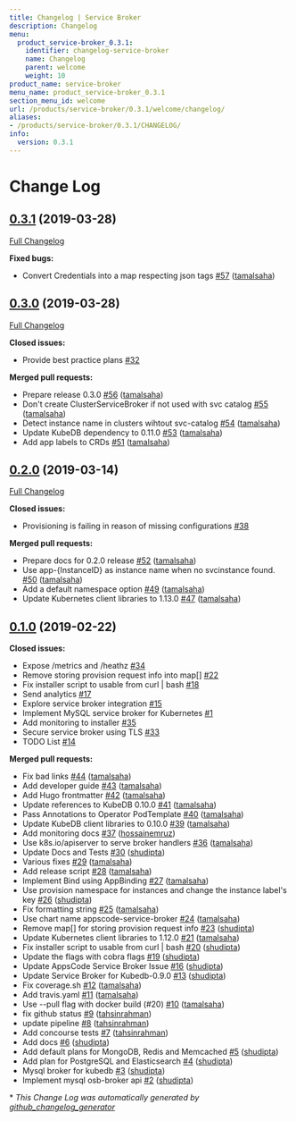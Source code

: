 ```yaml
---
title: Changelog | Service Broker
description: Changelog
menu:
  product_service-broker_0.3.1:
    identifier: changelog-service-broker
    name: Changelog
    parent: welcome
    weight: 10
product_name: service-broker
menu_name: product_service-broker_0.3.1
section_menu_id: welcome
url: /products/service-broker/0.3.1/welcome/changelog/
aliases:
- /products/service-broker/0.3.1/CHANGELOG/
info:
  version: 0.3.1
---
```


# Change Log

## [0.3.1](https://github.com/appscode/service-broker/tree/0.3.1) (2019-03-28)
[Full Changelog](https://github.com/appscode/service-broker/compare/0.3.0...0.3.1)

**Fixed bugs:**

- Convert Credentials into a map respecting json tags [\#57](https://github.com/appscode/service-broker/pull/57) ([tamalsaha](https://github.com/tamalsaha))

## [0.3.0](https://github.com/appscode/service-broker/tree/0.3.0) (2019-03-28)
[Full Changelog](https://github.com/appscode/service-broker/compare/0.2.0...0.3.0)

**Closed issues:**

- Provide best practice plans [\#32](https://github.com/appscode/service-broker/issues/32)

**Merged pull requests:**

- Prepare release 0.3.0 [\#56](https://github.com/appscode/service-broker/pull/56) ([tamalsaha](https://github.com/tamalsaha))
- Don't create ClusterServiceBroker if not used with svc catalog [\#55](https://github.com/appscode/service-broker/pull/55) ([tamalsaha](https://github.com/tamalsaha))
- Detect instance name in clusters wihtout svc-catalog [\#54](https://github.com/appscode/service-broker/pull/54) ([tamalsaha](https://github.com/tamalsaha))
- Update KubeDB dependency to 0.11.0 [\#53](https://github.com/appscode/service-broker/pull/53) ([tamalsaha](https://github.com/tamalsaha))
- Add app labels to CRDs [\#51](https://github.com/appscode/service-broker/pull/51) ([tamalsaha](https://github.com/tamalsaha))

## [0.2.0](https://github.com/appscode/service-broker/tree/0.2.0) (2019-03-14)
[Full Changelog](https://github.com/appscode/service-broker/compare/0.1.0...0.2.0)

**Closed issues:**

- Provisioning is failing in reason of missing configurations [\#38](https://github.com/appscode/service-broker/issues/38)

**Merged pull requests:**

- Prepare docs for 0.2.0 release [\#52](https://github.com/appscode/service-broker/pull/52) ([tamalsaha](https://github.com/tamalsaha))
- Use app-{InstanceID} as instance name when no svcinstance found. [\#50](https://github.com/appscode/service-broker/pull/50) ([tamalsaha](https://github.com/tamalsaha))
- Add a default namespace option [\#49](https://github.com/appscode/service-broker/pull/49) ([tamalsaha](https://github.com/tamalsaha))
- Update Kubernetes client libraries to 1.13.0 [\#47](https://github.com/appscode/service-broker/pull/47) ([tamalsaha](https://github.com/tamalsaha))

## [0.1.0](https://github.com/appscode/service-broker/tree/0.1.0) (2019-02-22)
**Closed issues:**

- Expose /metrics and /heathz [\#34](https://github.com/appscode/service-broker/issues/34)
- Remove storing provision request info into map\[\] [\#22](https://github.com/appscode/service-broker/issues/22)
- Fix installer script to usable from curl | bash [\#18](https://github.com/appscode/service-broker/issues/18)
- Send analytics [\#17](https://github.com/appscode/service-broker/issues/17)
- Explore service broker integration [\#15](https://github.com/appscode/service-broker/issues/15)
- Implement MySQL service broker for Kubernetes [\#1](https://github.com/appscode/service-broker/issues/1)
- Add monitoring to installer [\#35](https://github.com/appscode/service-broker/issues/35)
- Secure service broker using TLS [\#33](https://github.com/appscode/service-broker/issues/33)
- TODO List [\#14](https://github.com/appscode/service-broker/issues/14)

**Merged pull requests:**

- Fix bad links [\#44](https://github.com/appscode/service-broker/pull/44) ([tamalsaha](https://github.com/tamalsaha))
- Add developer guide [\#43](https://github.com/appscode/service-broker/pull/43) ([tamalsaha](https://github.com/tamalsaha))
- Add Hugo frontmatter [\#42](https://github.com/appscode/service-broker/pull/42) ([tamalsaha](https://github.com/tamalsaha))
- Update references to KubeDB 0.10.0 [\#41](https://github.com/appscode/service-broker/pull/41) ([tamalsaha](https://github.com/tamalsaha))
- Pass Annotations to Operator PodTemplate [\#40](https://github.com/appscode/service-broker/pull/40) ([tamalsaha](https://github.com/tamalsaha))
- Update KubeDB client libraries to 0.10.0 [\#39](https://github.com/appscode/service-broker/pull/39) ([tamalsaha](https://github.com/tamalsaha))
- Add monitoring docs [\#37](https://github.com/appscode/service-broker/pull/37) ([hossainemruz](https://github.com/hossainemruz))
- Use k8s.io/apiserver to serve broker handlers [\#36](https://github.com/appscode/service-broker/pull/36) ([tamalsaha](https://github.com/tamalsaha))
- Update Docs and Tests [\#30](https://github.com/appscode/service-broker/pull/30) ([shudipta](https://github.com/shudipta))
- Various fixes [\#29](https://github.com/appscode/service-broker/pull/29) ([tamalsaha](https://github.com/tamalsaha))
- Add release script [\#28](https://github.com/appscode/service-broker/pull/28) ([tamalsaha](https://github.com/tamalsaha))
- Implement Bind using AppBinding [\#27](https://github.com/appscode/service-broker/pull/27) ([tamalsaha](https://github.com/tamalsaha))
- Use provision namespace for instances and change the instance label's key [\#26](https://github.com/appscode/service-broker/pull/26) ([shudipta](https://github.com/shudipta))
- Fix formatting string [\#25](https://github.com/appscode/service-broker/pull/25) ([tamalsaha](https://github.com/tamalsaha))
- Use chart name appscode-service-broker [\#24](https://github.com/appscode/service-broker/pull/24) ([tamalsaha](https://github.com/tamalsaha))
- Remove map\[\] for storing provision request info [\#23](https://github.com/appscode/service-broker/pull/23) ([shudipta](https://github.com/shudipta))
- Update Kubernetes client libraries to 1.12.0 [\#21](https://github.com/appscode/service-broker/pull/21) ([tamalsaha](https://github.com/tamalsaha))
- Fix installer script to usable from curl | bash [\#20](https://github.com/appscode/service-broker/pull/20) ([shudipta](https://github.com/shudipta))
- Update the flags with cobra flags [\#19](https://github.com/appscode/service-broker/pull/19) ([shudipta](https://github.com/shudipta))
- Update AppsCode Service Broker Issue [\#16](https://github.com/appscode/service-broker/pull/16) ([shudipta](https://github.com/shudipta))
- Update Service Broker for Kubedb-0.9.0 [\#13](https://github.com/appscode/service-broker/pull/13) ([shudipta](https://github.com/shudipta))
- Fix coverage.sh [\#12](https://github.com/appscode/service-broker/pull/12) ([tamalsaha](https://github.com/tamalsaha))
- Add travis.yaml [\#11](https://github.com/appscode/service-broker/pull/11) ([tamalsaha](https://github.com/tamalsaha))
- Use --pull flag with docker build \(\#20\) [\#10](https://github.com/appscode/service-broker/pull/10) ([tamalsaha](https://github.com/tamalsaha))
- fix github status [\#9](https://github.com/appscode/service-broker/pull/9) ([tahsinrahman](https://github.com/tahsinrahman))
- update pipeline [\#8](https://github.com/appscode/service-broker/pull/8) ([tahsinrahman](https://github.com/tahsinrahman))
- Add concourse tests [\#7](https://github.com/appscode/service-broker/pull/7) ([tahsinrahman](https://github.com/tahsinrahman))
- Add docs [\#6](https://github.com/appscode/service-broker/pull/6) ([shudipta](https://github.com/shudipta))
- Add default plans for MongoDB, Redis and Memcached [\#5](https://github.com/appscode/service-broker/pull/5) ([shudipta](https://github.com/shudipta))
- Add plan for PostgreSQL and Elasticsearch [\#4](https://github.com/appscode/service-broker/pull/4) ([shudipta](https://github.com/shudipta))
- Mysql broker for kubedb [\#3](https://github.com/appscode/service-broker/pull/3) ([shudipta](https://github.com/shudipta))
- Implement mysql osb-broker api [\#2](https://github.com/appscode/service-broker/pull/2) ([shudipta](https://github.com/shudipta))



\* *This Change Log was automatically generated by [github_changelog_generator](https://github.com/skywinder/Github-Changelog-Generator)*